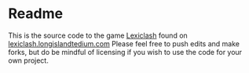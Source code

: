 # Readme
This is the source code to the game [Lexiclash](lexiclash.longislandtedium.com) found on [lexiclash.longislandtedium.com](lexiclash.longislandtedium.com)
Please feel free to push edits and make forks, but do be mindful of licensing if you wish to use the code for your own project.